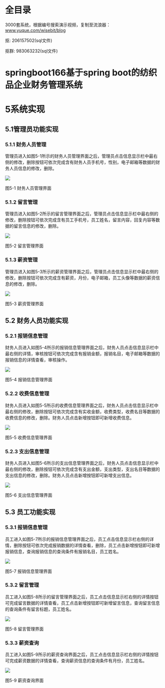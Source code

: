 # 全目录

3000套系统，根据编号搜索演示视频，复制至流浪器：www.yuque.com/wisebit/blog


<p>抠: 206157502(sql文件)</p>
<p>抠群: 983063232(sql文件)</p>


# springboot166基于spring boot的纺织品企业财务管理系统
# 5系统实现
## 5.1管理员功能实现
### 5.1.1 财务人员管理
管理员进入如图5-1所示的财务人员管理界面之后，管理员点击信息显示栏中最右侧的修改，删除按钮可依次完成含有财务人员手机号，性别，电子邮箱等数据的财务人员信息的修改，删除。

![](/md/blog.018.png)

图5-1 财务人员管理界面
### 5.1.2 留言管理
管理员进入如图5-2所示的留言管理界面之后，管理员点击信息显示栏中最右侧的修改，删除按钮可依次完成含有员工手机号，员工姓名，留言内容，回复内容等数据的留言信息的修改，删除。

![](/md/blog.019.png)

图5-2 留言管理界面
### 5.1.3 薪资管理
管理员进入如图5-3所示的薪资管理界面之后，管理员点击信息显示栏中最右侧的修改，删除按钮可依次完成含有薪资，月份，电子邮箱，员工头像等数据的薪资信息的修改，删除。

![](/md/blog.020.png)

图5-3 薪资管理界面
## 5.2 财务人员功能实现
### 5.2.1 报销信息管理
财务人员进入如图5-4所示的报销信息管理界面之后，财务人员点击信息显示栏中最右侧的详情，审核按钮可依次完成含有报销金额，报销名目，电子邮箱等数据的报销信息的详情查看，审核操作。

![](/md/blog.021.png)

图5-4 报销信息管理界面
### 5.2.2 收费信息管理
财务人员进入如图5-5所示的收费信息管理界面之后，财务人员点击信息显示栏中最右侧的修改，删除按钮可依次完成含有实收金额，收费类型，收费名目等数据的收费信息的修改，删除。财务人员点击新增按钮即可新增收费信息。

![](/md/blog.022.png)

图5-5 收费信息管理界面
### 5.2.3 支出信息管理
财务人员进入如图5-6所示的支出信息管理界面之后，财务人员点击信息显示栏中最右侧的修改，删除按钮可依次完成含有支出金额，支出类型，支出名目等数据的支出信息的修改，删除。财务人员点击新增按钮即可新增支出信息。

![](/md/blog.023.png)

图5-6 支出信息管理界面
## 5.3 员工功能实现
### 5.3.1 报销信息管理
员工进入如图5-7所示的报销信息管理界面之后，员工点击信息显示栏右侧的详情，删除按钮可依次完成报销数据的详情查看，删除，员工点击新增按钮即可新增报销信息，查询报销信息的查询条件有报销名目，员工姓名。

![](/md/blog.024.png)

图5-7 报销信息管理界面
### 5.3.2 留言管理
员工进入如图5-8所示的留言管理界面之后，员工点击信息显示栏右侧的详情按钮可完成留言数据的详情查看，员工点击新增按钮即可新增留言信息，查询留言信息的查询条件有留言标题，员工姓名。

![](/md/blog.025.png)

图5-8 留言管理界面
### 5.3.3 薪资查询
员工进入如图5-9所示的薪资查询界面之后，员工点击信息显示栏右侧的详情按钮可完成薪资数据的详情查看，查询薪资信息的查询条件有月份，员工姓名。

![](/md/blog.026.png)

图5-9 薪资查询界面











